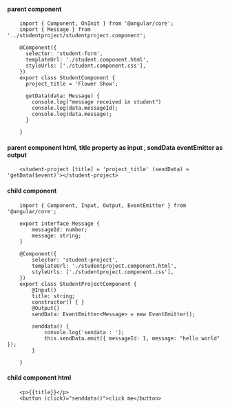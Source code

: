 #### parent component

        import { Component, OnInit } from '@angular/core';
        import { Message } from '../studentproject/studentproject.component';

        @Component({
          selector: 'student-form',
          templateUrl: './student.component.html',
          styleUrls: ['./student.component.css'],
        })
        export class StudentComponent {
          project_title = 'Flower Show';

          getData(data: Message) {
            console.log("message received in student")
            console.log(data.messageId);
            console.log(data.message);
          }

        }


#### parent component html, title property as input , sendData eventEmitter as output

        <student-project [title] = 'project_title' (sendData) = 'getData($event)'></student-project>



#### child component 

        import { Component, Input, Output, EventEmitter } from '@angular/core';

        export interface Message {
            messageId: number;
            message: string;
        }

        @Component({
            selector: 'student-project',
            templateUrl: './studentproject.component.html',
            styleUrls: ['./studentproject.component.css'],
        })
        export class StudentProjectComponent {
            @Input()
            title: string;
            constructor() { }
            @Output()
            sendData: EventEmitter<Message> = new EventEmitter();

            senddata() {
                console.log('sendata : ');
                this.sendData.emit({ messageId: 1, message: "hello world" });
            }

        }


#### child component html

        <p>{{title}}</p>
        <button (click)="senddata()">click me</button>
